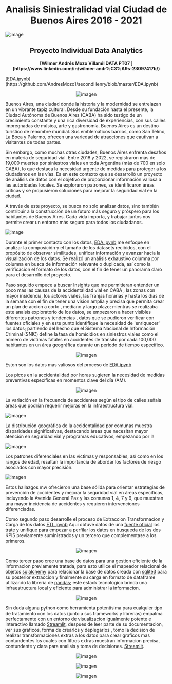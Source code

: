 <h1 align='center'>
 <b>Analisis Siniestralidad vial Ciudad de Buenos Aires 2016 - 2021</b>
</h1>


![image](https://github.com/AndresMozo1/HenryPITwo/assets/76072127/86dffe8b-7292-498b-a6bd-8de169d2aefc)


<h2 align='center'>
 <b> Proyecto Individual Data Analytics </b>
</h2>

<p align='center'>
 <b> [Wilmer Andrés Mozo Villamil DATA PT07 ](https://www.linkedin.com/in/wilmer-andr%C3%A9s-23097417b/) </b>
<p>
[EDA.ipynb](https://github.com/AndresMozo1/secondHenry/blob/master/EDA.ipynb)
   

<div style="text-align:center">
  <img src="https://github.com/AndresMozo1/secondHenry/assets/76072127/f95b8b0f-8cb2-4a1a-b10d-b64caffcd10a" alt="imagen" />
</div>

Buenos Aires, una ciudad donde la historia y la modernidad se entrelazan en un vibrante tapiz cultural. Desde su fundación hasta el presente, la Ciudad Autónoma de Buenos Aires (CABA) ha sido testigo de un crecimiento constante y una rica diversidad de experiencias, con sus calles impregnadas de música, arte y gastronomía. Buenos Aires es un destino turístico de renombre mundial. Sus emblemáticos barrios, como San Telmo, La Boca y Palermo, ofrecen una variedad de atracciones que cautivan a visitantes de todas partes.

Sin embargo, como muchas otras ciudades, Buenos Aires enfrenta desafíos en materia de seguridad vial. Entre 2018 y 2022, se registraron más de 19,000 muertes por siniestros viales en toda Argentina (más de 700 en solo CABA), lo que destaca la necesidad urgente de medidas para proteger a los ciudadanos en las vías. Es en este contexto que se desarrolló un proyecto de análisis de datos con el objetivo de proporcionar información valiosa a las autoridades locales. Se exploraron patrones, se identificaron áreas críticas y se propusieron soluciones para mejorar la seguridad vial en la ciudad.

A través de este proyecto, se busca no solo analizar datos, sino también contribuir a la construcción de un futuro más seguro y próspero para los habitantes de Buenos Aires. Cada vida importa, y trabajar juntos nos permite crear un entorno más seguro para todos los ciudadanos.

![image](https://github.com/AndresMozo1/secondHenry/assets/76072127/caa3f74b-56f4-484d-a259-bf58cbd44e4a)

Durante el  primer contacto con los datos, [EDA.ipynb](https://github.com/AndresMozo1/secondHenry/blob/master/EDA.ipynb) me enfoque en analizar la composición y el tamaño de los datasets recibidos, con el propósito de observar similitudes, unificar información y avanzar hacia la visualización de los datos. Se realizó un análisis exhaustivo columna por columna en busca de información relevante o duplicada, así como la verificacion el formato de los datos, con el fin de tener un panorama claro para el desarrollo del proyecto.

Paso seguido empece a buscar Insights que me permitieran entender un poco mas las causas de la accidentalidad vial en CABA , las zonas con mayor insidencia, los actores viales, las franjas horarias y hasta los dias de la semana con el fin de tener una vision amplia y precisa que permita crear un plan de accion a corto , mediano y largo plazo; mientras se realizaba este analsis exploratorio de los datos, se empezaron a hacer visibles diferentes patrones y tendencias , datos que se pudieron verificar con fuentes oficiales y en este punto identifique la necesidad de 'enriquecer' los datos; partiendo del hecho que  el Sistema Nacional de Información Criminal (SNIC) define la tasa de homicidios en siniestros viales como el número de víctimas fatales en accidentes de tránsito por cada 100,000 habitantes en un área geográfica durante un período de tiempo específico.

<p align='center'>
  <img src="https://github.com/AndresMozo1/secondHenry/assets/76072127/9a7c0ec6-016a-449d-a32a-665ecdc5a6f8" alt="imagen" />
<p>

Eston son los datos mas valiosos del proceso de [EDA.ipynb](https://github.com/AndresMozo1/secondHenry/blob/master/EDA.ipynb)

Los picos en la accidentalidad por horas sugieren la necesidad de medidas preventivas específicas en momentos clave del día (AM).

<p align='center'>
  <img src="https://github.com/AndresMozo1/secondHenry/assets/76072127/c7912477-b444-4aca-8f2e-71e4aac03843" alt="imagen" />
<p>

La variación en la frecuencia de accidentes según el tipo de calles señala áreas que podrían requerir mejoras en la infraestructura vial.

<p allign='center'>
  <img src="https://github.com/AndresMozo1/secondHenry/assets/76072127/e52f80b5-8c16-4ab2-b7d1-a7c80e43a77b" alt="imagen" />
<p>

La distribución geográfica de la accidentalidad por comunas muestra disparidades significativas, destacando áreas que necesitan mayor atención en seguridad vial y programas educativos, empezando por la

<p allign='center'>
  <img src="https://github.com/AndresMozo1/secondHenry/assets/76072127/86d0dda6-3245-4b5f-9022-d0127428b7da" alt="imagen" />
<p>

Los patrones diferenciales en las víctimas y responsables, así como en los rangos de edad, resaltan la importancia de abordar los factores de riesgo asociados con mayor precisión.

<p allign='center'>
  <img src="https://github.com/AndresMozo1/secondHenry/assets/76072127/7c5dd3fc-79e9-4164-9667-d62639c40639" alt="imagen" />
<p>

Estos hallazgos mw ofrecieron una base sólida para orientar estrategias de prevención de accidentes y mejorar la seguridad vial en áreas específicas, incluyendo la Avenida General Paz y las comunas 1, 4, 7 y 9, que muestran una mayor incidencia de accidentes y requieren intervenciones diferenciadas.

Como segundo paso desarrolle el proceso de Extraccion Transformacion y Carga de los datos [ETL.ipynb](https://github.com/AndresMozo1/secondHenry/blob/master/ETL.ipynb) Aqui obtuve datos de una [fuente oficial](https://www.indec.gob.ar/indec/web/Nivel4-Tema-2-41-165)  los trate y unifique para empezar a perfilar los datos en busqueda de los dos KPIS previamente suministrados y un tercero que complementase a los primeros.

<p align='center'>
  <img src="https://github.com/AndresMozo1/secondHenry/assets/76072127/6dee670f-3511-41ce-b026-2a67bb0f4bef" alt="imagen" />
</p>

Como tercer paso cree una base de datos para una gestion eficiente de la informacion previamente tratada, para esto utilice el mapeador relacional de objetos [sqlalchemy](https://www.sqlalchemy.org/) para relacionar la base de datos creada con [sqlite3](https://www.sqlite.org/) para su posterior extraccion y finalmente su carga en formato de dataframe utilizando la libreria de [pandas](https://pandas.pydata.org/); este estack tecnologico brinda una infraestructura local y eficiente para administrar la informacion.

<p align='center'>
  <img src="https://github.com/AndresMozo1/secondHenry/assets/76072127/e69c59e3-41b9-4954-a682-50f042dadb02" alt="imagen" />
</p>

Sin duda alguna python como herramienta potentisima para cualquier tipo de tratamiento con los datos (junto a sus frameworks y librerias) empalma perfectamente con  un entorno de visualizacion igualmente potente e interactivo llamado [Streamlit](https://streamlit.io/), despues de leer parte de su documentacion, ver sus graficos, forma de crearlos y deplegarlos , tomo la decision de realizar transformaciones extras a los datos para crear graficos mas contundentes los cuales con filtros extras muestran informacion precisa, contundente y clara para analisis y toma de decisiones. [Streamlit](https://streamlit.io/).

<p align='center'>
  <img src="https://github.com/AndresMozo1/secondHenry/assets/76072127/16c87a22-12fe-433a-9a9c-a292185ed129" alt="imagen" />
</p>

<p align='center'>
  <img src="https://github.com/AndresMozo1/secondHenry/assets/76072127/38e6e450-d215-4a1a-af77-aee195b6b6c6" alt="imagen" />
</p>

<p align='center'>
  <img src="https://github.com/AndresMozo1/secondHenry/assets/76072127/57806263-497c-4efe-863e-56082537a4bb" alt="imagen" />
</p>
